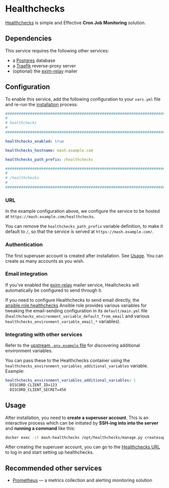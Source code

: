 <!--
SPDX-FileCopyrightText: 2023 - 2024 Slavi Pantaleev

SPDX-License-Identifier: AGPL-3.0-or-later
-->

# Healthchecks

[Healthchecks](https://healthchecks.io/) is simple and Effective **Cron Job Monitoring** solution.


## Dependencies

This service requires the following other services:

- a [Postgres](postgres.md) database
- a [Traefik](traefik.md) reverse-proxy server
- (optional) the [exim-relay](exim-relay.md) mailer


## Configuration

To enable this service, add the following configuration to your `vars.yml` file and re-run the [installation](../installing.md) process:

```yaml
########################################################################
#                                                                      #
# healthchecks                                                         #
#                                                                      #
########################################################################

healthchecks_enabled: true

healthchecks_hostname: mash.example.com

healthchecks_path_prefix: /healthchecks

########################################################################
#                                                                      #
# /healthchecks                                                        #
#                                                                      #
########################################################################
```

### URL

In the example configuration above, we configure the service to be hosted at `https://mash.example.com/healthchecks`.

You can remove the `healthchecks_path_prefix` variable definition, to make it default to `/`, so that the service is served at `https://mash.example.com/`.

### Authentication

The first superuser account is created after installation. See [Usage](#usage).
You can create as many accounts as you wish.

### Email integration

If you've enabled the [exim-relay](exim-relay.md) mailer service, Healtchecks will automatically be configured to send through it.

If you need to configure Healthchecks to send email directly, the [ansible.role.healthchecks](https://github.com/mother-of-all-self-hosting/ansible-role-healthchecks) Ansible role provides various variables for tweaking the email-sending configuration in its `default/main.yml` file (`healthchecks_environment_variable_default_from_email` and various `healthchecks_environment_variable_email_*` variables).

### Integrating with other services

Refer to the [upstream `.env.example` file](https://github.com/healthchecks/healthchecks/blob/master/docker/.env.example) for discovering additional environment variables.

You can pass these to the Healthchecks container using the `healthchecks_environment_variables_additional_variables` variable. Example:

```yml
healthchecks_environment_variables_additional_variables: |
  DISCORD_CLIENT_ID=123
  DISCORD_CLIENT_SECRET=456
```


## Usage

After installation, you need to **create a superuser account**.
This is an interactive process which can be initiated by **SSH-ing into into the server** and **running a command** like this:

```sh
docker exec -it mash-healthchecks /opt/healthchecks/manage.py createsuperuser
```

After creating the superuser account, you can go to the [Healthchecks URL](#url) to log in and start setting up healthchecks.


## Recommended other services

- [Prometheus](prometheus.md) — a metrics collection and alerting monitoring solution
